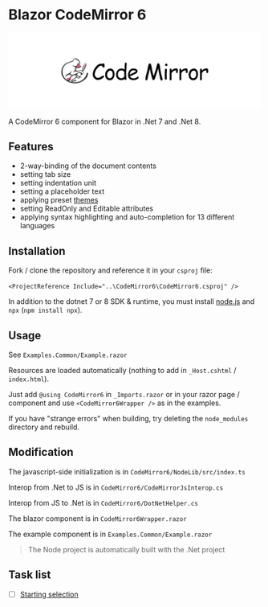 # Blazor CodeMirror 6

![codemirror.svg](codemirror.svg)

A CodeMirror 6 component for Blazor in .Net 7 and .Net 8.

## Features

- 2-way-binding of the document contents
- setting tab size
- setting indentation unit
- setting a placeholder text
- applying preset [themes](https://github.com/vadimdemedes/thememirror)
- setting ReadOnly and Editable attributes
- applying syntax highlighting and auto-completion for 13 different languages

## Installation

Fork / clone the repository and reference it in your `csproj` file:

`<ProjectReference Include="..\CodeMirror6\CodeMirror6.csproj" />`

In addition to the dotnet 7 or 8 SDK & runtime, you must install [node.js](https://nodejs.org/) and `npx` (`npm install npx`).

## Usage

See `Examples.Common/Example.razor`

Resources are loaded automatically (nothing to add in `_Host.cshtml` / `index.html`).

Just add `@using CodeMirror6` in `_Imports.razor` or in your razor page / component and use `<CodeMirror6Wrapper />` as in the examples.

If you have "strange errors" when building, try deleting the `node_modules` directory and rebuild.

## Modification

The javascript-side initialization is in `CodeMirror6/NodeLib/src/index.ts`

Interop from .Net to JS is in `CodeMirror6/CodeMirrorJsInterop.cs`

Interop from JS to .Net is in `CodeMirror6/DotNetHelper.cs`

The blazor component is in `CodeMirror6Wrapper.razor`

The example component is in `Examples.Common/Example.razor`

> The Node project is automatically built with the .Net project

## Task list

- [ ] [Starting selection](https://codemirror.net/docs/ref/#state.EditorStateConfig.selection)
